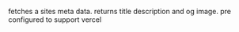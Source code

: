 
fetches a sites meta data. returns title description and og image. pre configured to support vercel

